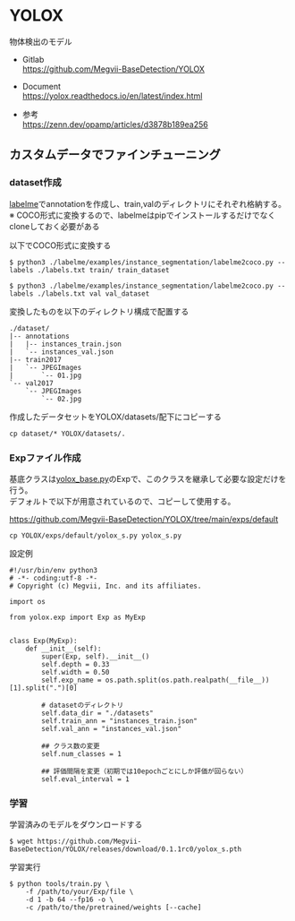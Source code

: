 # YOLOX

物体検出のモデル

* Gitlab  
https://github.com/Megvii-BaseDetection/YOLOX

* Document  
https://yolox.readthedocs.io/en/latest/index.html

* 参考  
https://zenn.dev/opamp/articles/d3878b189ea256


## カスタムデータでファインチューニング

### dataset作成

[labelme](https://github.com/wkentaro/labelme)でannotationを作成し、train,valのディレクトリにそれぞれ格納する。  
※ COCO形式に変換するので、labelmeはpipでインストールするだけでなくcloneしておく必要がある

以下でCOCO形式に変換する

```
$ python3 ./labelme/examples/instance_segmentation/labelme2coco.py --labels ./labels.txt train/ train_dataset

$ python3 ./labelme/examples/instance_segmentation/labelme2coco.py --labels ./labels.txt val val_dataset
```

変換したものを以下のディレクトリ構成で配置する

```
./dataset/
|-- annotations
|   |-- instances_train.json
|   `-- instances_val.json
|-- train2017
|   `-- JPEGImages
|       `-- 01.jpg
`-- val2017
    `-- JPEGImages
        `-- 02.jpg
```

作成したデータセットをYOLOX/datasets/配下にコピーする

```
cp dataset/* YOLOX/datasets/.
```

### Expファイル作成

基底クラスは[yolox_base.py](https://github.com/Megvii-BaseDetection/YOLOX/blob/main/yolox/exp/yolox_base.py)のExpで、このクラスを継承して必要な設定だけを行う。  
デフォルトで以下が用意されているので、コピーして使用する。

https://github.com/Megvii-BaseDetection/YOLOX/tree/main/exps/default

```
cp YOLOX/exps/default/yolox_s.py yolox_s.py
```

設定例
```
#!/usr/bin/env python3
# -*- coding:utf-8 -*-
# Copyright (c) Megvii, Inc. and its affiliates.

import os

from yolox.exp import Exp as MyExp


class Exp(MyExp):
    def __init__(self):
        super(Exp, self).__init__()
        self.depth = 0.33
        self.width = 0.50
        self.exp_name = os.path.split(os.path.realpath(__file__))[1].split(".")[0]

        # datasetのディレクトリ
        self.data_dir = "./datasets"
        self.train_ann = "instances_train.json"
        self.val_ann = "instances_val.json"

        ## クラス数の変更
        self.num_classes = 1
	
        ## 評価間隔を変更（初期では10epochごとにしか評価が回らない）
        self.eval_interval = 1
```

### 学習

学習済みのモデルをダウンロードする

```
$ wget https://github.com/Megvii-BaseDetection/YOLOX/releases/download/0.1.1rc0/yolox_s.pth
```

学習実行
```
$ python tools/train.py \
    -f /path/to/your/Exp/file \
    -d 1 -b 64 --fp16 -o \
    -c /path/to/the/pretrained/weights [--cache]
```


